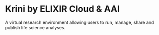# Krini by ELIXIR Cloud & AAI

A virtual research environment allowing users to run, manage, share and publish life science analyses.
